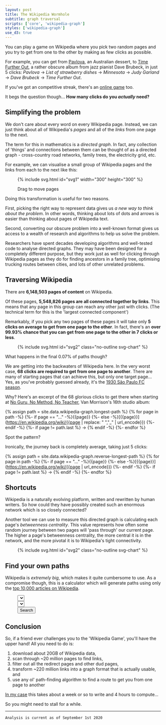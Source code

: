 ```yaml
---
layout: post
title: The Wikipedia Wormhole
subtitle: graph traversal
scripts: ['core', 'wikipedia-graph']
styles: ['wikipedia-graph']
use_d3: true
---
```


You can play a game on Wikipedia where you pick two random pages and you try to get from one to the other by making as few clicks as possible.

For example, you can get from [Pavlova](https://en.wikipedia.org/wiki/Pavlova_(cake)), an Australian dessert, to [Time Further Out](https://en.wikipedia.org/wiki/Time_Further_Out), a rather obscure album from jazz pianist Dave Brubeck, in just 5 clicks: _Pavlova_ → _List of strawberry dishes_ → _Minnesota_ → _Judy Garland_ → _Dave Brubeck_ → _Time Further Out_.

If you've got an competitive streak, there's an [online game](https://www.thewikigame.com) too.

It begs the question though... **How many clicks do you _actually_ need?**

## Simplifying the problem
We don't care about every word on every Wikipedia page. Instead, we can just think about all of Wikipedia's _pages_ and all of the _links_ from one page to the next.

The term for this in mathematics is a _directed graph_. In fact, any collection of 'things' and connections between them can be thought of as a directed graph - cross-country road retworks, family trees, the electricity grid, etc. 

For example, we can visualise a small group of Wikipedia pages and the links from each to the next like this:

<figure>
{% include svg.html id="svg1" width="300" height="300" %}
<figcaption>
    <p class="caption">Drag to move pages</p>
</figcaption>
</figure>

Doing this transformation is useful for two reasons.

First, picking the right way to represent data gives us _a new way to think about the problem_. In other words, thinking about lots of dots and arrows is easier than thinking about pages of Wikipedia text.

Second, converting our obscure problem into a well-known format gives us access to a wealth of research and algorithms to help us solve the problem.

Researchers have spent decades developing algorithms and well-tested code to analyse directed graphs. They may have been designed for a completely different purpose, but they work just as well for clicking through Wikipedia pages as they do for finding ancestors in a family tree, optimising trucking routes between cities, and lots of other unrelated problems. 

## Traversing Wikipedia

There are **6,148,503 pages of content** on Wikipedia. 

Of these pages, **5,548,826 pages are all connected together by links**. This means that any page in this group can reach any other just with clicks. (The technical term for this is the 'largest connected component')

Remarkably, if you pick any two pages of these pages it will take only **5 clicks on average to get from one page to the other**. In fact, there's an **over 99.93% chance that you can get from one page to the other in 7 clicks or less**.

<figure>
{% include svg.html id="svg2" class="no-outline svg-chart" %}
<!-- <figcaption>
    <p class="caption">Drag to move pages</p>
</figcaption> -->
</figure>

What happens in the final 0.07% of paths though? 

We are getting into the backwaters of Wikipedia here. In the very worst case, **68 clicks are required to get from one page to another**. There are many of starting pages that can achieve this, but only one target page... Yes, as you've probably guessed already, it's the [1930 São Paulo FC season](https://en.wikipedia.org/wiki/1930_S%C3%A3o_Paulo_FC_season). 

Why? Here's an excerpt of the 68 glorious clicks to get there when starting at [No Guru, No Method, No Teacher](https://en.wikipedia.org/wiki/No_Guru,_No_Method,_No_Teacher), Van Morrison's 16th studio album:

{% assign path = site.data.wikipedia-graph.longest-path %}
{% for page in path -%}
    {%- if page == "..." -%}{{page}}
    {%- else -%}[{{page}}](https://en.wikipedia.org/wiki/{{page | replace: " ","_" | url_encode}})
    {%- endif -%}
    {%- if page != path.last %} → {% endif -%}
{%- endfor %}

Spot the pattern?

Ironically, the journey back is completely average, taking just 5 clicks:

{% assign path = site.data.wikipedia-graph.reverse-longest-path %}
{% for page in path -%}
    {%- if page == "..." -%}{{page}}
    {%- else -%}[{{page}}](https://en.wikipedia.org/wiki/{{page | url_encode}})
    {%- endif -%}
    {%- if page != path.last %} → {% endif -%}
{%- endfor %}

## Shortcuts

Wikipedia is a naturally evolving platform, written and rewritten by human writers. So how could they have possibly created such an enormous network which is so closely connected?

Another tool we can use to measure this directed graph is calculating each page's _betweenness centrality_. This value represents how often some random journey between two pages will 'pass through' our current page. The higher a page's betweenness centrality, the more central it is in the network, and the more pivotal it is to Wikipedia's tight connectivity.

<figure>
{% include svg.html id="svg2" class="no-outline svg-chart" %}
<!-- <figcaption>
    <p class="caption">Drag to move pages</p>
</figcaption> -->
</figure>

## Find your own paths

Wikipedia is _extremely big_, which makes it quite cumbersome to use. As a compromise though, this is a calculator which will generate paths using only the [top 10,000 articles on Wikipedia](https://en.wikipedia.org/wiki/Wikipedia:Vital_articles/Level/4).

<figure>
<div class="route-query container">
    <div class="route-input row justify-content-center">
        <div class="col-10 col-lg-6">
            <select id="route-start-picker" class="route-picker">
                <option></option>
            </select>
        </div>
        <div class="col-10 col-lg-6">
            <select id="route-end-picker" class="route-picker">
                <option></option>
            </select>
        </div>
        <div class="col-auto">
            <button id="route-submit" class="btn btn-success" type="submit" onclick="submit_route_request()">Search</button>
        </div>
    </div>
    <div class="route-output"></div>
</div>
<!-- <figcaption>
    <p class="caption">Find a path from one page to another.</p>
</figcaption> -->
</figure>

## Conclusion

So, if a friend ever challenges you to the 'Wikipedia Game', you'll have the upper hand! All you need to do is:

1. download about 20GB of Wikipedia data,
1. scan through ~20 million pages to find links,
1. filter out all the redirect pages and other dud pages,
1. transform ~220 million links into a graph format that is actually usable, and
1. use any ol' path-finding algorithm to find a route to get you from one page to another

[In my case](https://github.com/seedubjay/wikipedia-graph) this takes about a week or so to write and 4 hours to compute...

So you might need to stall for a while.

---

`Analysis is current as of September 1st 2020`